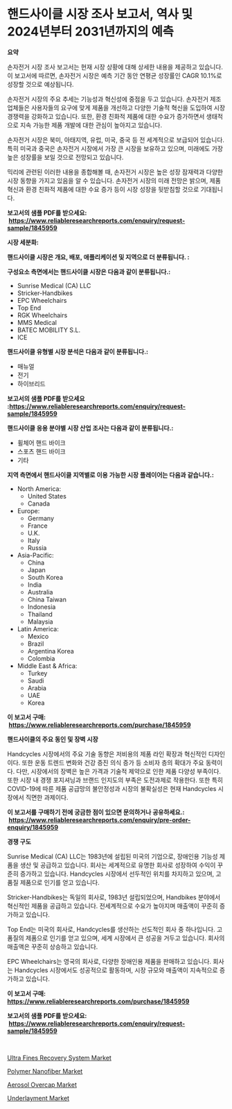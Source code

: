 <p><h1>핸드사이클 시장 조사 보고서, 역사 및 2024년부터 2031년까지의 예측</h1></p><p><strong>요약</strong></p>
<p><p>손자전거 시장 조사 보고서는 현재 시장 상황에 대해 상세한 내용을 제공하고 있습니다. 이 보고서에 따르면, 손자전거 시장은 예측 기간 동안 연평균 성장률인 CAGR 10.1%로 성장할 것으로 예상됩니다. </p><p>손자전거 시장의 주요 추세는 기능성과 혁신성에 중점을 두고 있습니다. 손자전거 제조업체들은 사용자들의 요구에 맞게 제품을 개선하고 다양한 기술적 혁신을 도입하여 시장 경쟁력을 강화하고 있습니다. 또한, 환경 친화적 제품에 대한 수요가 증가하면서 생태적으로 지속 가능한 제품 개발에 대한 관심이 높아지고 있습니다.</p><p>손자전거 시장은 북미, 아태지역, 유럽, 미국, 중국 등 전 세계적으로 보급되어 있습니다. 특히 미국과 중국은 손자전거 시장에서 가장 큰 시장을 보유하고 있으며, 미래에도 가장 높은 성장률을 보일 것으로 전망되고 있습니다.</p><p>믹리에 관련된 이러한 내용을 종합해볼 때, 손자전거 시장은 높은 성장 잠재력과 다양한 시장 동향을 가지고 있음을 알 수 있습니다. 손자전거 시장의 미래 전망은 밝으며, 제품 혁신과 환경 친화적 제품에 대한 수요 증가 등이 시장 성장을 뒷받침할 것으로 기대됩니다.</p></p>
<p><strong>보고서의 샘플 PDF를 받으세요: &nbsp;<a href="https://www.reliableresearchreports.com/enquiry/request-sample/1845959">https://www.reliableresearchreports.com/enquiry/request-sample/1845959</a></strong></p>
<p><strong>시장 세분화:</strong></p>
<p><strong> 핸드사이클 시장은 개요, 배포, 애플리케이션 및 지역으로 더 분류됩니다. :</strong></p>
<p><strong>구성요소 측면에서는 핸드사이클 시장은 다음과 같이 분류됩니다.:</strong></p>
<p><ul><li>Sunrise Medical (CA) LLC</li><li>Stricker-Handbikes</li><li>EPC Wheelchairs</li><li>Top End</li><li>RGK Wheelchairs</li><li>MMS Medical</li><li>BATEC MOBILITY S.L.</li><li>ICE</li></ul></p>
<p><strong> 핸드사이클 유형별 시장 분석은 다음과 같이 분류됩니다.:</strong></p>
<p><ul><li>매뉴얼</li><li>전기</li><li>하이브리드</li></ul></p>
<p><strong>보고서의 샘플 PDF를 받으세요 :<a href="https://www.reliableresearchreports.com/enquiry/request-sample/1845959">https://www.reliableresearchreports.com/enquiry/request-sample/1845959</a></strong></p>
<p><strong> 핸드사이클 응용 분야별 시장 산업 조사는 다음과 같이 분류됩니다.:</strong></p>
<p><ul><li>휠체어 핸드 바이크</li><li>스포츠 핸드 바이크</li><li>기타</li></ul></p>
<p><strong>지역 측면에서 핸드사이클 지역별로 이용 가능한 시장 플레이어는 다음과 같습니다.:</strong></p>
<p><ul>
    <li>
        North America:
        <ul>
            <li>United States</li>
            <li>Canada</li>
        </ul>
    </li>
    <li>
        Europe:
        <ul>
            <li>Germany</li>
            <li>France</li>
            <li>U.K.</li>
            <li>Italy</li>
            <li>Russia</li>
        </ul>
    </li>
    <li>
        Asia-Pacific:
        <ul>
            <li>China</li>
            <li>Japan</li>
            <li>South Korea</li>
            <li>India</li>
            <li>Australia</li>
            <li>China Taiwan</li>
            <li>Indonesia</li>
            <li>Thailand</li>
            <li>Malaysia</li>
        </ul>
    </li>
    <li>
        Latin America:
        <ul>
            <li>Mexico</li>
            <li>Brazil</li>
            <li>Argentina Korea</li>
            <li>Colombia</li>
        </ul>
    </li>
    <li>
        Middle East & Africa:
        <ul>
            <li>Turkey</li>
            <li>Saudi</li>
            <li>Arabia</li>
            <li>UAE</li>
            <li>Korea</li>
        </ul>
    </li>
    </ul></p>
<p><strong>이 보고서 구매: &nbsp;<a href="https://www.reliableresearchreports.com/purchase/1845959">https://www.reliableresearchreports.com/purchase/1845959</a></strong></p>
<p><strong>핸드사이클의 주요 동인 및 장벽 시장</strong></p>
<p><p>Handcycles 시장에서의 주요 기술 동향은 저비용의 제품 라인 확장과 혁신적인 디자인이다. 또한 운동 트렌드 변화와 건강 증진 의식 증가 등 소비자 층의 확대가 주요 동력이다. 다만, 시장에서의 장벽은 높은 가격과 기술적 제약으로 인한 제품 다양성 부족이다. 또한 시장 내 경쟁 포지셔닝과 브랜드 인지도의 부족은 도전과제로 작용한다. 또한 특히 COVID-19에 따른 제품 공급망의 불안정성과 시장의 불확실성은 현재 Handcycles 시장에서 직면한 과제이다.</p></p>
<p><strong>이 보고서를 구매하기 전에 궁금한 점이 있으면 문의하거나 공유하세요.: &nbsp;<a href="https://www.reliableresearchreports.com/enquiry/pre-order-enquiry/1845959">https://www.reliableresearchreports.com/enquiry/pre-order-enquiry/1845959</a></strong></p>
<p><strong>경쟁 구도</strong></p>
<p><p>Sunrise Medical (CA) LLC는 1983년에 설립된 미국의 기업으로, 장애인용 기능성 제품을 생산 및 공급하고 있습니다. 회사는 세계적으로 유명한 회사로 성장하여 수익이 꾸준히 증가하고 있습니다. Handcycles 시장에서 선두적인 위치를 차지하고 있으며, 고품질 제품으로 인기를 얻고 있습니다.</p><p>Stricker-Handbikes는 독일의 회사로, 1983년 설립되었으며, Handbikes 분야에서 혁신적인 제품을 공급하고 있습니다. 전세계적으로 수요가 높아지며 매출액이 꾸준히 증가하고 있습니다.</p><p>Top End는 미국의 회사로, Handcycles를 생산하는 선도적인 회사 중 하나입니다. 고품질의 제품으로 인기를 얻고 있으며, 세계 시장에서 큰 성공을 거두고 있습니다. 회사의 매출액은 꾸준히 상승하고 있습니다.</p><p>EPC Wheelchairs는 영국의 회사로, 다양한 장애인용 제품을 판매하고 있습니다. 회사는 Handcycles 시장에서도 성공적으로 활동하며, 시장 규모와 매출액이 지속적으로 증가하고 있습니다.</p></p>
<p><strong>이 보고서 구매: &nbsp; <a href="https://www.reliableresearchreports.com/purchase/1845959">https://www.reliableresearchreports.com/purchase/1845959</a></strong></p>
<p><strong>보고서의 샘플 PDF를 받으세요: &nbsp;<a href="https://www.reliableresearchreports.com/enquiry/request-sample/1845959">https://www.reliableresearchreports.com/enquiry/request-sample/1845959</a></strong><strong></strong></p>
<p>&nbsp;</p>
<p><p><a href="https://three-jumbo-f6d.notion.site/Ultra-Fines-Recovery-System-Market-Size-2024-2031-Global-Industrial-Analysis-Key-Geographical-Reg-4035d0c024f140e3965089fe8eb641ae">Ultra Fines Recovery System Market</a></p><p><a href="https://github.com/seekum/Market-Research-Report-List-1/blob/main/polymer-nanofiber-market.md">Polymer Nanofiber Market</a></p><p><a href="https://view.publitas.com/reportprime-1/aerosol-overcap-market-analysis-and-market-size-global-industry-overview-market-segmentation-and-forecast-2023-to-2030/">Aerosol Overcap Market</a></p><p><a href="https://github.com/nancykennedykellievqfqt2/Market-Research-Report-List-1/blob/main/underlayment-market.md">Underlayment Market</a></p></p>